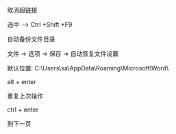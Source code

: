 取消超链接

选中 --> Ctrl +Shift +F9



自动备份文件目录

文件 -> 选项 -> 保存 -> 自动恢复文件设置

默认位置: C:\Users\sa\AppData\Roaming\Microsoft\Word\



alt + enter

重复上次操作



ctrl + enter

到下一页
